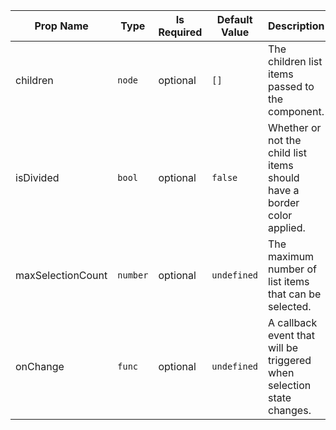 | Prop Name | Type | Is Required | Default Value | Description | 
|-|-|-|-|-|
| children | `node`  | optional | `[]` | The children list items passed to the component. |
| isDivided | `bool`  | optional | `false` | Whether or not the child list items should have a border color applied. |
| maxSelectionCount | `number`  | optional | `undefined` | The maximum number of list items that can be selected. |
| onChange | `func`  | optional | `undefined` | A callback event that will be triggered when selection state changes. |
